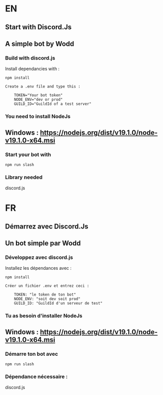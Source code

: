 <h1>EN</h1>
<h2>Start with Discord.Js</h2>


## A simple bot by Wodd
### Build with discord.js

Install dependancies with :
````
npm install
````

````
Create a .env file and type this :
````
````
    TOKEN="Your bot token"
    NODE_ENV="dev or prod"
    GUILD_ID="GuildId of a test server"
````

### You need to install NodeJs
## Windows : https://nodejs.org/dist/v19.1.0/node-v19.1.0-x64.msi

### Start your bot with
````
npm run slash
````

### Library needed
discord.js


<h1>FR</h1>

<h2>Démarrez avec Discord.Js</h2>

## Un bot simple par Wodd
### Développez avec discord.js

Installez les dépendances avec :
````
npm install
````

````
Créer un fichier .env et entrez ceci :
````
````
    TOKEN: "le token de ton bot"
    NODE_ENV: "soit dev soit prod"
    GUILD_ID: "GuildId d'un serveur de test"
````

### Tu as besoin d'installer NodeJs
## Windows : https://nodejs.org/dist/v19.1.0/node-v19.1.0-x64.msi

### Démarre ton bot avec
````
npm run slash
````

### Dépendance nécessaire :
discord.js
